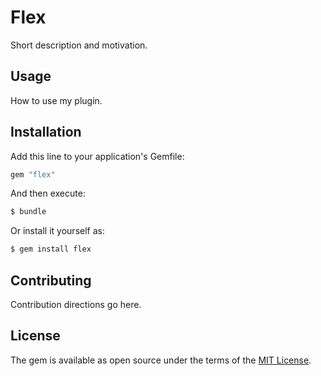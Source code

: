 # Flex
Short description and motivation.

## Usage
How to use my plugin.

## Installation
Add this line to your application's Gemfile:

```ruby
gem "flex"
```

And then execute:
```bash
$ bundle
```

Or install it yourself as:
```bash
$ gem install flex
```

## Contributing
Contribution directions go here.

## License
The gem is available as open source under the terms of the [MIT License](https://opensource.org/licenses/MIT).
